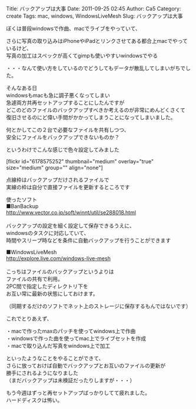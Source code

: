 Title: バックアップは大事
Date: 2011-09-25 02:45
Author: Ca5
Category: create
Tags: mac, windows, WindowsLiveMesh
Slug: バックアップは大事

ぼくは普段windowsで作曲、macでライブをやっていて、  

さらに写真の取り込みはiPhoneやiPadとリンクさせてある都合上macでやっているけど、  
写真の加工はスペックが高くてgimpも使いやすいwindowsでやる  

・・・なんて使い方をしているのでどうしてもデータが散乱してしまいがちでした。

そんなある日  
windowsもmacも急に調子悪くなってしまい  
急遽両方共再セットアップすることにしたんですが  
どこのどのファイルのバックアップすべきか考えるのが非常にめんどくさくて  
復旧させるのにど偉い手間がかかってしまうことになってしまいました。

何とかしてこの２台で必要なファイルを共有しつつ、  
安全にファイルをバックアップできないものか？

というわけでこんな感じで色々設定してみました

[flickr id="6178575252" thumbnail="medium" overlay="true" size="medium"
group="" align="none"]

点線枠はバックアップだけされるファイルで  
実線の枠は自分で直接ファイルを更新するところです

使ったソフト  
■BanBackup  
[http://www.vector.co.jp/soft/winnt/util/se288018.html  
](http://www.vector.co.jp/soft/winnt/util/se288018.html)  
バックアップの設定を細く設定して保存できるうえに、  
windowsのタスクに対応していて、  
時間やスリープ時などを条件に自動バックアップを行うことができます

■WindowsLiveMesh  
[http://explore.live.com/windows-live-mesh  
](http://explore.live.com/windows-live-mesh)  
こっちはファイルのバックアップというよりは  
ファイルの共有で利用。  
2PC間で指定したディレクトリ下を  
お互い常に最新の状態にしておけます。  

（同期するだけのソフトでネット上のストレージに保存するもんではないです）

これでとりあえず、

・macで作ったmaxのパッチを使ってwindows上で作曲  
・windowsで作った曲を使ってmac上でライブセットを作成  
・macで取り込んだ写真をwindows上で加工

といったようなことをやることができて、  
さらに放っておけば自動でバックアップとお互いのファイルの更新が  
勝手にされるようになりました  
（まだバックアップは未検証だったりしますが・・・）

もう今週はずっと再セットアップばっかりしてて疲れました。  
ハードディスクは怖い。
